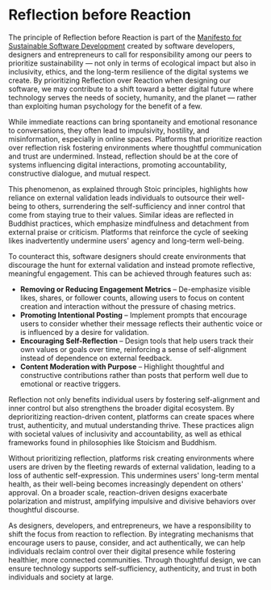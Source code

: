 # Reflection before Reaction

The principle of Reflection before Reaction is part of the [Manifesto for Sustainable Software Development](/) created by software developers, designers and entrepreneurs to call for responsibility among our peers to prioritize sustainability — not only in terms of ecological impact but also in inclusivity, ethics, and the long-term resilience of the digital systems we create. By prioritizing Reflection over Reaction when designing our software, we may contribute to a shift toward a better digital future where technology serves the needs of society, humanity, and the planet — rather than exploiting human psychology for the benefit of a few.

While immediate reactions can bring spontaneity and emotional resonance to conversations, they often lead to impulsivity, hostility, and misinformation, especially in online spaces. Platforms that prioritize reaction over reflection risk fostering environments where thoughtful communication and trust are undermined. Instead, reflection should be at the core of systems influencing digital interactions, promoting accountability, constructive dialogue, and mutual respect.

This phenomenon, as explained through Stoic principles, highlights how reliance on external validation leads individuals to outsource their well-being to others, surrendering the self-sufficiency and inner control that come from staying true to their values. Similar ideas are reflected in Buddhist practices, which emphasize mindfulness and detachment from external praise or criticism. Platforms that reinforce the cycle of seeking likes inadvertently undermine users' agency and long-term well-being.

To counteract this, software designers should create environments that discourage the hunt for external validation and instead promote reflective, meaningful engagement. This can be achieved through features such as:

- **Removing or Reducing Engagement Metrics** – De-emphasize visible likes, shares, or follower counts, allowing users to focus on content creation and interaction without the pressure of chasing metrics.
- **Promoting Intentional Posting** – Implement prompts that encourage users to consider whether their message reflects their authentic voice or is influenced by a desire for validation.
- **Encouraging Self-Reflection** – Design tools that help users track their own values or goals over time, reinforcing a sense of self-alignment instead of dependence on external feedback.
- **Content Moderation with Purpose** – Highlight thoughtful and constructive contributions rather than posts that perform well due to emotional or reactive triggers.

Reflection not only benefits individual users by fostering self-alignment and inner control but also strengthens the broader digital ecosystem. By deprioritizing reaction-driven content, platforms can create spaces where trust, authenticity, and mutual understanding thrive. These practices align with societal values of inclusivity and accountability, as well as ethical frameworks found in philosophies like Stoicism and Buddhism.

Without prioritizing reflection, platforms risk creating environments where users are driven by the fleeting rewards of external validation, leading to a loss of authentic self-expression. This undermines users' long-term mental health, as their well-being becomes increasingly dependent on others' approval. On a broader scale, reaction-driven designs exacerbate polarization and mistrust, amplifying impulsive and divisive behaviors over thoughtful discourse.

As designers, developers, and entrepreneurs, we have a responsibility to shift the focus from reaction to reflection. By integrating mechanisms that encourage users to pause, consider, and act authentically, we can help individuals reclaim control over their digital presence while fostering healthier, more connected communities. Through thoughtful design, we can ensure technology supports self-sufficiency, authenticity, and trust in both individuals and society at large.
